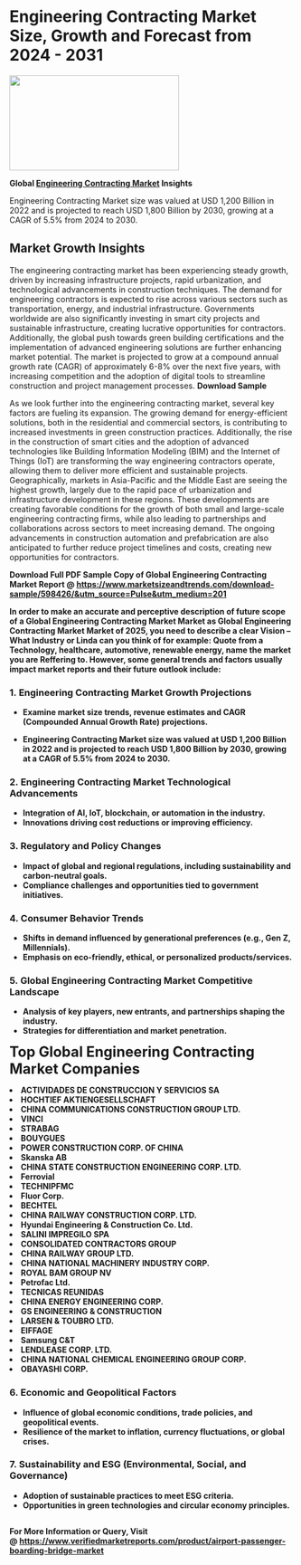 <H1>Engineering Contracting Market Size, Growth and Forecast from 2024 - 2031</H1><img class="aligncenter size-medium wp-image-584254" src="https://thirdeyenews.in/wp-content/uploads/2024/09/Global-Market-Research-300x168.jpeg" alt="" width="300" height="168" /><p><strong>Global&nbsp;<a href="https://www.marketsizeandtrends.com/download-sample/598426/&amp;utm_source=Pulse&amp;utm_medium=201">Engineering Contracting Market</a> Insights</strong></p><p>Engineering Contracting Market size was valued at USD 1,200 Billion in 2022 and is projected to reach USD 1,800 Billion by 2030, growing at a CAGR of 5.5% from 2024 to 2030.</p><p><h2>Market Growth Insights</h2> <p>The engineering contracting market has been experiencing steady growth, driven by increasing infrastructure projects, rapid urbanization, and technological advancements in construction techniques. The demand for engineering contractors is expected to rise across various sectors such as transportation, energy, and industrial infrastructure. Governments worldwide are also significantly investing in smart city projects and sustainable infrastructure, creating lucrative opportunities for contractors. Additionally, the global push towards green building certifications and the implementation of advanced engineering solutions are further enhancing market potential. The market is projected to grow at a compound annual growth rate (CAGR) of approximately 6-8% over the next five years, with increasing competition and the adoption of digital tools to streamline construction and project management processes. <strong>Download Sample</strong></p> <p>As we look further into the engineering contracting market, several key factors are fueling its expansion. The growing demand for energy-efficient solutions, both in the residential and commercial sectors, is contributing to increased investments in green construction practices. Additionally, the rise in the construction of smart cities and the adoption of advanced technologies like Building Information Modeling (BIM) and the Internet of Things (IoT) are transforming the way engineering contractors operate, allowing them to deliver more efficient and sustainable projects. Geographically, markets in Asia-Pacific and the Middle East are seeing the highest growth, largely due to the rapid pace of urbanization and infrastructure development in these regions. These developments are creating favorable conditions for the growth of both small and large-scale engineering contracting firms, while also leading to partnerships and collaborations across sectors to meet increasing demand. The ongoing advancements in construction automation and prefabrication are also anticipated to further reduce project timelines and costs, creating new opportunities for contractors. <strong></p><p><span class=""><strong>Download Full PDF Sample Copy of Global Engineering Contracting Market Report</strong> @ <a href="https://www.marketsizeandtrends.com/download-sample/598426/&amp;utm_source=Pulse&amp;utm_medium=201" target="_blank">https://www.marketsizeandtrends.com/download-sample/598426/&amp;utm_source=Pulse&amp;utm_medium=201</a></span></p><p>In order to make an accurate and perceptive description of future scope of a Global&nbsp;Engineering Contracting Market Market as Global&nbsp;Engineering Contracting Market Market of 2025, you need to describe a clear Vision &ndash; What Industry or Linda can you think of for example: Quote from a Technology, healthcare, automotive, renewable energy, name the market you are Reffering to. However, some general trends and factors usually impact market reports and their future outlook include:</p><h3>1.&nbsp;<strong>Engineering Contracting Market Growth Projections</strong></h3><ul><li>Examine market size trends, revenue estimates and CAGR (Compounded Annual Growth Rate) projections.</li><li><p>Engineering Contracting Market size was valued at USD 1,200 Billion in 2022 and is projected to reach USD 1,800 Billion by 2030, growing at a CAGR of 5.5% from 2024 to 2030.</p></li></ul><h3>2.&nbsp;<strong>Engineering Contracting Market Technological Advancements</strong></h3><ul><li>Integration of AI, IoT, blockchain, or automation in the industry.</li><li>Innovations driving cost reductions or improving efficiency.</li></ul><h3>3.&nbsp;<strong>Regulatory and Policy Changes</strong></h3><ul><li>Impact of global and regional regulations, including sustainability and carbon-neutral goals.</li><li>Compliance challenges and opportunities tied to government initiatives.</li></ul><h3>4.&nbsp;<strong>Consumer Behavior Trends</strong></h3><ul><li>Shifts in demand influenced by generational preferences (e.g., Gen Z, Millennials).</li><li>Emphasis on eco-friendly, ethical, or personalized products/services.</li></ul><h3>5.&nbsp;<strong>Global Engineering Contracting Market Competitive Landscape</strong></h3><ul><li>Analysis of key players, new entrants, and partnerships shaping the industry.</li><li>Strategies for differentiation and market penetration.</li></ul><p data-pm-slice="1 1 []"><span style="color: inherit; font-family: inherit; font-size: 25px;">Top Global Engineering Contracting Market Companies</span></p><div class="" data-test-id=""><p><li>ACTIVIDADES DE CONSTRUCCION Y SERVICIOS SA</li><li> HOCHTIEF AKTIENGESELLSCHAFT</li><li> CHINA COMMUNICATIONS CONSTRUCTION GROUP LTD.</li><li> VINCI</li><li> STRABAG</li><li> BOUYGUES</li><li> POWER CONSTRUCTION CORP. OF CHINA</li><li> Skanska AB</li><li> CHINA STATE CONSTRUCTION ENGINEERING CORP. LTD.</li><li> Ferrovial</li><li> TECHNIPFMC</li><li> Fluor Corp.</li><li> BECHTEL</li><li> CHINA RAILWAY CONSTRUCTION CORP. LTD.</li><li> Hyundai Engineering & Construction Co. Ltd.</li><li> SALINI IMPREGILO SPA</li><li> CONSOLIDATED CONTRACTORS GROUP</li><li> CHINA RAILWAY GROUP LTD.</li><li> CHINA NATIONAL MACHINERY INDUSTRY CORP.</li><li> ROYAL BAM GROUP NV</li><li> Petrofac Ltd.</li><li> TECNICAS REUNIDAS</li><li> CHINA ENERGY ENGINEERING CORP.</li><li> GS ENGINEERING & CONSTRUCTION</li><li> LARSEN & TOUBRO LTD.</li><li> EIFFAGE</li><li> Samsung C&T</li><li> LENDLEASE CORP. LTD.</li><li> CHINA NATIONAL CHEMICAL ENGINEERING GROUP CORP.</li><li> OBAYASHI CORP.</li></p></div><h3>6.&nbsp;<strong>Economic and Geopolitical Factors</strong></h3><ul><li>Influence of global economic conditions, trade policies, and geopolitical events.</li><li>Resilience of the market to inflation, currency fluctuations, or global crises.</li></ul><h3>7.&nbsp;<strong>Sustainability and ESG (Environmental, Social, and Governance)</strong></h3><ul><li>Adoption of sustainable practices to meet ESG criteria.</li><li>Opportunities in green technologies and circular economy principles.</li></ul><h2><strong style="font-size: 14px;">For More Information or Query, Visit @&nbsp;</strong><a style="background-color: #ffffff; font-size: 14px;" href="https://www.marketsizeandtrends.com/report/engineering-contracting-market/" target="_blank">https://www.verifiedmarketreports.com/product/airport-passenger-boarding-bridge-market</a></h2>
